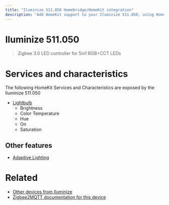 ```yaml
---
title: "Iluminize 511.050 Homebridge/HomeKit integration"
description: "Add HomeKit support to your Iluminize 511.050, using Homebridge, Zigbee2MQTT and homebridge-z2m."
---
```

<!---
This file has been GENERATED using src/docgen/docgen.ts
DO NOT EDIT THIS FILE MANUALLY!
-->
# Iluminize 511.050
> Zigbee 3.0 LED controller for 5in1 RGB+CCT LEDs


# Services and characteristics
The following HomeKit Services and Characteristics are exposed by
the Iluminize 511.050

* [Lightbulb](../../light.md)
  * Brightness
  * Color Temperature
  * Hue
  * On
  * Saturation


## Other features
* [Adaptive Lighting](../../light.md)


# Related
* [Other devices from Iluminize](../index.md#iluminize)
* [Zigbee2MQTT documentation for this device](https://www.zigbee2mqtt.io/devices/511.050.html)